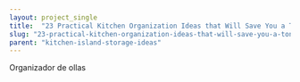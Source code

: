```yaml
---
layout: project_single
title:  "23 Practical Kitchen Organization Ideas that Will Save You a Ton of Space"
slug: "23-practical-kitchen-organization-ideas-that-will-save-you-a-ton-of-space"
parent: "kitchen-island-storage-ideas"
---
```

Organizador de ollas